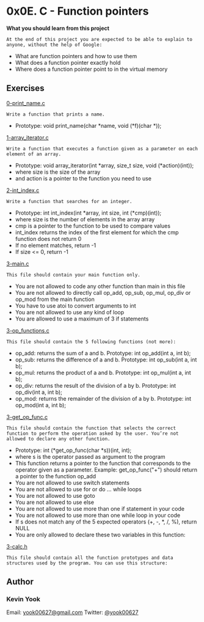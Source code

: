 # 0x0E. C - Function pointers 

**What you should learn from this project**

    At the end of this project you are expected to be able to explain to anyone, without the help of Google:

* What are function pointers and how to use them
* What does a function pointer exactly hold
* Where does a function pointer point to in the virtual memory

## Exercises

[0-print_name.c](./0-print_name.c)
```
Write a function that prints a name.
```
* Prototype: void print_name(char *name, void (*f)(char *));

[1-array_iterator.c](./1-array_iterator.c)
```
Write a function that executes a function given as a parameter on each element of an array.
```
* Prototype: void array_iterator(int *array, size_t size, void (*action)(int));
* where size is the size of the array
* and action is a pointer to the function you need to use

[2-int_index.c](./2-int_index.c)
```
Write a function that searches for an integer.
```
* Prototype: int int_index(int *array, int size, int (*cmp)(int));
* where size is the number of elements in the array array
* cmp is a pointer to the function to be used to compare values
* int_index returns the index of the first element for which the cmp function does not return 0
* If no element matches, return -1
* If size <= 0, return -1

[3-main.c](./3-main.c)
```
This file should contain your main function only.
```
* You are not allowed to code any other function than main in this file
* You are not allowed to directly call op_add, op_sub, op_mul, op_div or op_mod from the main function
* You have to use atoi to convert arguments to int
* You are not allowed to use any kind of loop
* You are allowed to use a maximum of 3 if statements

[3-op_functions.c](./3-op_functions.c)
```
This file should contain the 5 following functions (not more):
```
* op_add: returns the sum of a and b. Prototype: int op_add(int a, int b);
* op_sub: returns the difference of a and b. Prototype: int op_sub(int a, int b);
* op_mul: returns the product of a and b. Prototype: int op_mul(int a, int b);
* op_div: returns the result of the division of a by b. Prototype: int op_div(int a, int b);
* op_mod: returns the remainder of the division of a by b. Prototype: int op_mod(int a, int b);

[3-get_op_func.c](./3-get_op_func.c)
```
This file should contain the function that selects the correct function to perform the operation asked by the user. You’re not allowed to declare any other function.
```
* Prototype: int (*get_op_func(char *s))(int, int);
* where s is the operator passed as argument to the program
* This function returns a pointer to the function that corresponds to the operator given as a parameter. Example: get_op_func("+") should return a pointer to the function op_add
* You are not allowed to use switch statements
* You are not allowed to use for or do ... while loops
* You are not allowed to use goto
* You are not allowed to use else
* You are not allowed to use more than one if statement in your code
* You are not allowed to use more than one while loop in your code
* If s does not match any of the 5 expected operators (+, -, *, /, %), return NULL
* You are only allowed to declare these two variables in this function:

[3-calc.h](./3-calc.h)
```
This file should contain all the function prototypes and data structures used by the program. You can use this structure:
```

## Author
### Kevin Yook 
Email: <yook00627@gmail.com> Twitter: [@yook00627](https://twitter.com/yook00627)
